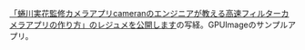 [「蜷川実花監修カメラアプリcameranのエンジニアが教える高速フィルターカメラアプリの作り方」のレジュメを公開します](http://kasajei.hatenablog.com/entry/2013/03/09/%E3%80%8C%E8%9C%B7%E5%B7%9D%E5%AE%9F%E8%8A%B1%E7%9B%A3%E4%BF%AE%E3%82%AB%E3%83%A1%E3%83%A9%E3%82%A2%E3%83%97%E3%83%AAcameran%E3%81%AE%E3%82%A8%E3%83%B3%E3%82%B8%E3%83%8B%E3%82%A2%E3%81%8C%E6%95%99)の写経。GPUImageのサンプルアプリ。
